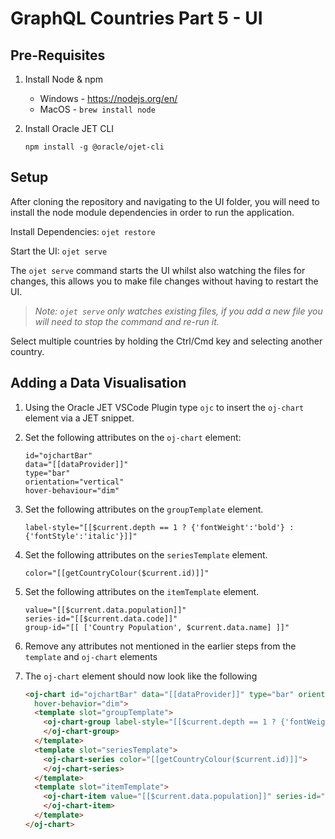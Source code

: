 # GraphQL Countries Part 5 - UI

## Pre-Requisites

1) Install Node & npm
    + Windows - https://nodejs.org/en/
    + MacOS - `brew install node`

2) Install Oracle JET CLI

    `npm install -g @oracle/ojet-cli`

## Setup

After cloning the repository and navigating to the UI folder, you will need to install the node module dependencies in order to run the application.

Install Dependencies: `ojet restore`

Start the UI: `ojet serve`

The `ojet serve` command starts the UI whilst also watching the files for changes, this allows you to make file changes without having to restart the UI.
> *Note: `ojet serve` only watches existing files, if you add a new file you will need to stop the command and re-run it.*

Select multiple countries by holding the Ctrl/Cmd key and selecting another country.

## Adding a Data Visualisation

1) Using the Oracle JET VSCode Plugin type `ojc` to insert the `oj-chart` element via a JET snippet.

2) Set the following attributes on the `oj-chart` element:

    ```properties
    id="ojchartBar"
    data="[[dataProvider]]"
    type="bar"
    orientation="vertical"
    hover-behaviour="dim"
    ```

3) Set the following attributes on the `groupTemplate` element.

    ```properties
    label-style="[[$current.depth == 1 ? {'fontWeight':'bold'} : {'fontStyle':'italic'}]]"
    ```

4) Set the following attributes on the `seriesTemplate` element.

    ```properties
    color="[[getCountryColour($current.id)]]"
    ```

5) Set the following attributes on the `itemTemplate` element.

    ```properties
    value="[[$current.data.population]]"
    series-id="[[$current.data.code]]"
    group-id="[[ ['Country Population', $current.data.name] ]]"
    ```

6) Remove any attributes not mentioned in the earlier steps from the `template` and `oj-chart` elements

7) The `oj-chart` element should now look like the following

    ```html
    <oj-chart id="ojchartBar" data="[[dataProvider]]" type="bar" orientation="vertical"
      hover-behavior="dim">
      <template slot="groupTemplate">
        <oj-chart-group label-style="[[$current.depth == 1 ? {'fontWeight':'bold'} : {'fontStyle':'italic'}]]">
        </oj-chart-group>
      </template>
      <template slot="seriesTemplate">
        <oj-chart-series color="[[getCountryColour($current.id)]]">
        </oj-chart-series>
      </template>
      <template slot="itemTemplate">
        <oj-chart-item value="[[$current.data.population]]" series-id="[[$current.data.code]]" group-id="[[ ['Country Population', $current.data.name] ]]">
        </oj-chart-item>
      </template>
    </oj-chart>
    ```